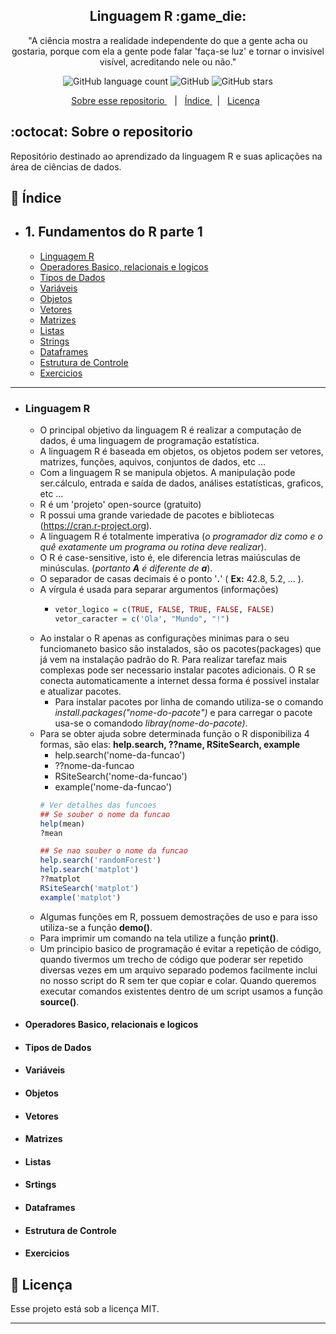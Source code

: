 <h2 align="center">
  Linguagem R :game_die:
</h2>

<p align="center">"A ciência mostra a realidade independente do que a gente acha ou gostaria, porque com ela a gente pode falar 'faça-se luz' e tornar o invisível visível, acreditando nele ou não."</blockquote>

<p align="center">
  <img alt="GitHub language count" src="https://img.shields.io/github/languages/count/fdAssis/Linguagem-R?logo=r&logoColor=blue">

  <img alt="GitHub" src="https://img.shields.io/github/license/fdAssis/Linguagem-R?color=blue">

  <img alt="GitHub stars" src="https://img.shields.io/github/stars/fdAssis/Linguagem-R?logoColor=blue&style=social">
</p>

<p align="center">
  <a href="#octocat-sobre-o-repositorio">Sobre esse repositorio </a> &nbsp;&nbsp;&nbsp;|&nbsp;&nbsp;&nbsp;<a href="#milky_way-índice">Índice </a> &nbsp;&nbsp;|&nbsp;&nbsp;
  <a href="#memo-licença">Licença</a>&nbsp;&nbsp; 
</p>

## :octocat: Sobre o repositorio
  Repositório destinado ao aprendizado da linguagem R e suas aplicações na área de ciências de dados.

## :milky_way: Índice
- ## 1. Fundamentos do R parte 1
   - <a href="#linguagem-r">Linguagem R</a>
   - <a href="#operadores-basico-relacionais-e-logicos">Operadores Basico, relacionais e logicos</a>
   - <a href="#tipos-de-dados">Tipos de Dados</a>
   - <a href="#variáveis">Variáveis</a>
   - <a href="#objetos">Objetos</a>
   - <a href="#vetores">Vetores</a>
   - <a href="#matrizes">Matrizes</a>
   - <a href="#listas">Listas</a>
   - <a href="#strings">Strings</a>
   - <a href="#dataframes">Dataframes</a>
   - <a href="#estrutura-de-controle">Estrutura de Controle</a>
   - <a href="#exercicios">Exercicios</a>
---
- ### Linguagem R
  - O principal objetivo da linguagem R é realizar a computação de dados, é uma linguagem de programação estatística.
  - A linguagem R é baseada em objetos, os objetos podem ser vetores, matrizes, funções, aquivos, conjuntos de dados, etc ...
  - Com a linguagem R se manipula objetos. A manipulação pode ser.cálculo, entrada e saída de dados, análises estatísticas, graficos, etc ...
  - R é um 'projeto' open-source (gratuito)
  - R possui uma grande variedade de pacotes e bibliotecas (https://cran.r-project.org).
  - A linguagem R é totalmente imperativa (*o programador diz como e o quê exatamente um programa ou rotina deve realizar*).
  - O R é case-sensitive, isto é, ele diferencia letras maiúsculas de minúsculas. (*portanto **A** é diferente de **a***).
  - O separador de casas decimais é o ponto '**.**' ( **Ex:** 42.8, 5.2, ... ). 
  - A vírgula é usada para separar argumentos (informações)
    - ```R 
      vetor_logico = c(TRUE, FALSE, TRUE, FALSE, FALSE)
      vetor_caracter = c('Ola', "Mundo", "!")
      ```
  - Ao instalar o R apenas as configurações minimas para o seu funciomaneto basico são instalados, são os pacotes(packages) que já vem na instalação padrão do R. Para realizar tarefaz mais complexas pode ser necessario instalar pacotes adicionais. O R se conecta automaticamente a internet dessa forma é possivel instalar e atualizar pacotes.
    - Para instalar pacotes por linha de comando utiliza-se o comando *install.packages("nome-do-pacote")* e para carregar o pacote usa-se o comandodo *libray(nome-do-pacote)*.
  - Para se obter ajuda sobre determinada função o R disponibiliza 4 formas, são elas: **help.search, ??name, RSiteSearch, example**
    - help.search('nome-da-funcao')
    - ??nome-da-funcao
    - RSiteSearch('nome-da-funcao')
    - example('nome-da-funcao')
    ```R
    # Ver detalhes das funcoes
    ## Se souber o nome da funcao
    help(mean)
    ?mean

    ## Se nao souber o nome da funcao
    help.search('randomForest')
    help.search('matplot')
    ??matplot
    RSiteSearch('matplot')
    example('matplot')
    ```
  - Algumas funções em R, possuem demostrações de uso e para isso utiliza-se a função **demo()**.
  - Para imprimir um comando na tela utilize a função **print()**.
  - Um principio basico de programação é evitar a repetição de código, quando tivermos um trecho de código que poderar ser repetido diversas vezes em um arquivo separado podemos facilmente inclui no nosso script do R sem ter que copiar e colar. Quando queremos executar comandos existentes dentro de um script usamos a função **source()**. 

- #### Operadores Basico, relacionais e logicos
- #### Tipos de Dados
- #### Variáveis
- #### Objetos
- #### Vetores
- #### Matrizes
- #### Listas
- #### Srtings
- #### Dataframes
- #### Estrutura de Controle
- #### Exercicios



## :memo: Licença

Esse projeto está sob a licença MIT.

---
